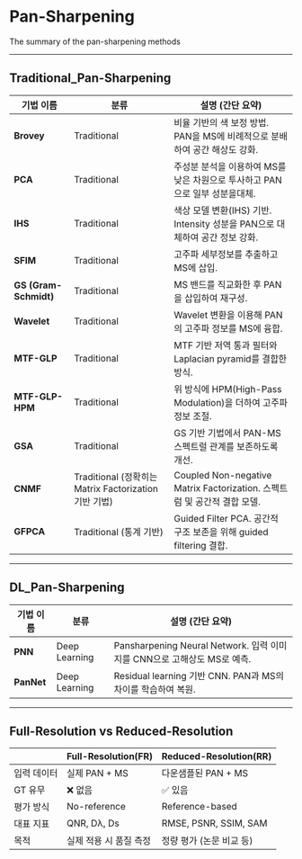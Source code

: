 # Pan-Sharpening
The summary of the pan-sharpening methods


---
## Traditional_Pan-Sharpening
| **기법 이름**             | **분류**                                        | **설명 (간단 요약)**                                               |
| --------------------- | --------------------------------------------- | ------------------------------------------------------------ |
| **Brovey**            | Traditional                                   | 비율 기반의 색 보정 방법. PAN을 MS에 비례적으로 분배하여 공간 해상도 강화.               |
| **PCA**               | Traditional                                   | 주성분 분석을 이용하여 MS를 낮은 차원으로 투사하고 PAN으로 일부 성분을대체.               |
| **IHS**               | Traditional                                   | 색상 모델 변환(IHS) 기반. Intensity 성분을 PAN으로 대체하여 공간 정보 강화.         |
| **SFIM**              | Traditional                                   | 고주파 세부정보를 추출하고 MS에 삽입.                                       |
| **GS (Gram-Schmidt)** | Traditional                                   | MS 밴드를 직교화한 후 PAN을 삽입하여 재구성.                                 |
| **Wavelet**           | Traditional                                   | Wavelet 변환을 이용해 PAN의 고주파 정보를 MS에 융합.                         |
| **MTF-GLP**           | Traditional                                   | MTF 기반 저역 통과 필터와 Laplacian pyramid를 결합한 방식.                  |
| **MTF-GLP-HPM**       | Traditional                                   | 위 방식에 HPM(High-Pass Modulation)을 더하여 고주파 정보 조절.              |
| **GSA**               | Traditional                                   | GS 기반 기법에서 PAN-MS 스펙트럴 관계를 보존하도록 개선.                         |
| **CNMF**              | Traditional (정확히는 Matrix Factorization 기반 기법) | Coupled Non-negative Matrix Factorization. 스펙트럼 및 공간적 결합 모델. |
| **GFPCA**             | Traditional (통계 기반)                           | Guided Filter PCA. 공간적 구조 보존을 위해 guided filtering 결합.        |



---
## DL_Pan-Sharpening
| **기법 이름**             | **분류**                                        | **설명 (간단 요약)**                                               |
| --------------------- | --------------------------------------------- | ------------------------------------------------------------ |
| **PNN**               | Deep Learning                                 | Pansharpening Neural Network. 입력 이미지를 CNN으로 고해상도 MS로 예측.     |
| **PanNet**            | Deep Learning                                 | Residual learning 기반 CNN. PAN과 MS의 차이를 학습하여 복원.              |

---
## Full-Resolution vs Reduced-Resolution
|           |  **Full-Resolution(FR)**  |  **Reduced-Resolution(RR)**  |
|-----------|---------------------------|------------------------------|
| 입력 데이터 | 실제 PAN + MS          | 다운샘플된 PAN + MS          |
| GT 유무  | ❌ 없음                 | ✅ 있음                    |
| 평가 방식  | No-reference         | Reference-based         |
| 대표 지표  | QNR, Dλ, Ds          | RMSE, PSNR, SSIM, SAM   |
| 목적     | 실제 적용 시 품질 측정        | 정량 평가 (논문 비교 등)         |